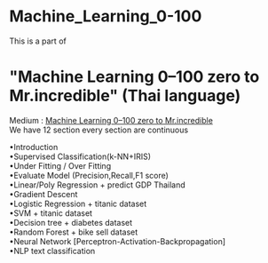 # Machine_Learning_0-100
This is a part of <br>
<h1>"Machine Learning 0–100 zero to Mr.incredible" (Thai language)</h1>
Medium : <a href="https://medium.com/mmp-li/เริ่มเรียน-machine-learning-0-100-introduction-1c58e516bfcd ">Machine Learning 0–100 zero to Mr.incredible</a>
<br>
We have 12 section every section are continuous

•Introduction <br>
•Supervised Classification(k-NN+IRIS) <br>
•Under Fitting / Over Fitting  <br>
•Evaluate Model (Precision,Recall,F1 score) <br>
•Linear/Poly Regression + predict GDP Thailand <br>
•Gradient Descent  <br>
•Logistic Regression + titanic dataset <br>
•SVM + titanic dataset <br>
•Decision tree + diabetes dataset <br>
•Random Forest + bike sell dataset <br>
•Neural Network [Perceptron-Activation-Backpropagation] <br>
•NLP text classification <br>
